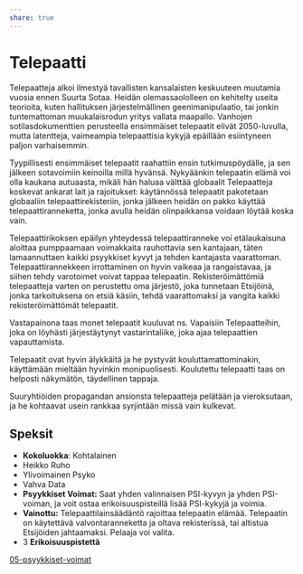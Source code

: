 ```yaml
---
share: true
---
```

# Telepaatti

Telepaatteja alkoi ilmestyä tavallisten kansalaisten keskuuteen muutamia vuosia ennen Suurta Sotaa. Heidän olemassaololleen on kehitelty useita teorioita, kuten hallituksen järjestelmällinen geenimanipulaatio, tai jonkin tuntemattoman muukalaisrodun yritys vallata maapallo. Vanhojen sotilasdokumenttien perusteella ensimmäiset telepaatit elivät 2050-luvulla, mutta latentteja, vaimeampia telepaattisia kykyjä epäillään esiintyneen paljon varhaisemmin.

Tyypillisesti ensimmäiset telepaatit raahattiin ensin tutkimuspöydälle, ja sen jälkeen sotavoimiin keinoilla millä hyvänsä. Nykyäänkin telepaatin elämä voi olla kaukana autuaasta, mikäli hän haluaa välttää globaalit Telepaatteja koskevat ankarat lait ja rajoitukset: käytännössä telepaatit pakotetaan globaaliin telepaattirekisteriin, jonka jälkeen heidän on pakko käyttää telepaattiranneketta, jonka avulla heidän olinpaikkansa voidaan löytää koska vain.

Telepaattirikoksen epäilyn yhteydessä telepaattiranneke voi etälaukaisuna aloittaa pumppaamaan voimakkaita rauhottavia sen kantajaan, täten lamaannuttaen kaikki psyykkiset kyvyt ja tehden kantajasta vaarattoman. Telepaattirannekkeen irrottaminen on hyvin vaikeaa ja rangaistavaa, ja siihen tehdy varotoimet voivat tappaa telepaatin. Rekisteröimättömiä telepaatteja varten on perustettu oma järjestö, joka tunnetaan Etsijöinä, jonka tarkoituksena on etsiä käsiin, tehdä vaarattomaksi ja vangita kaikki rekisteröimättömät telepaatit.

Vastapainona taas monet telepaatit kuuluvat ns. Vapaisiin Telepaatteihin, joka on löyhästi järjestäytynyt vastarintaliike, joka ajaa telepaattien vapauttamista.

Telepaatit ovat hyvin älykkäitä ja he pystyvät kouluttamattominakin, käyttämään mieltään hyvinkin monipuolisesti. Koulutettu telepaatti taas on helposti näkymätön, täydellinen tappaja.

Suuryhtiöiden propagandan ansionsta telepaatteja pelätään ja vieroksutaan, ja he kohtaavat usein rankkaa syrjintään missä vain kulkevat.

## Speksit

- **Kokoluokka**: Kohtalainen
- Heikko Ruho
- Ylivoimainen Psyko
- Vahva Data
- **Psyykkiset Voimat:** Saat yhden valinnaisen PSI-kyvyn ja yhden PSI-voiman, ja voit ostaa erikoisuuspisteillä lisää PSI-kykyjä ja voimia.
- **Vainottu:** Telepaattilainsäädäntö rajoittaa telepaatin elämää. Telepaatin on käytettävä valvontaranneketta ja oltava rekisterissä, tai altistua Etsijöiden jahtaamaksi. Pelaaja voi valita.
- 3 **Erikoisuuspistettä**

[05-psyykkiset-voimat](../../../05-psyykkiset-voimat/index.md)